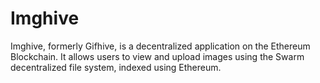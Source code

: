 # Imghive

Imghive, formerly Gifhive, is a decentralized application on the Ethereum Blockchain. It allows users to view and upload images using the Swarm decentralized file system, indexed using Ethereum.
